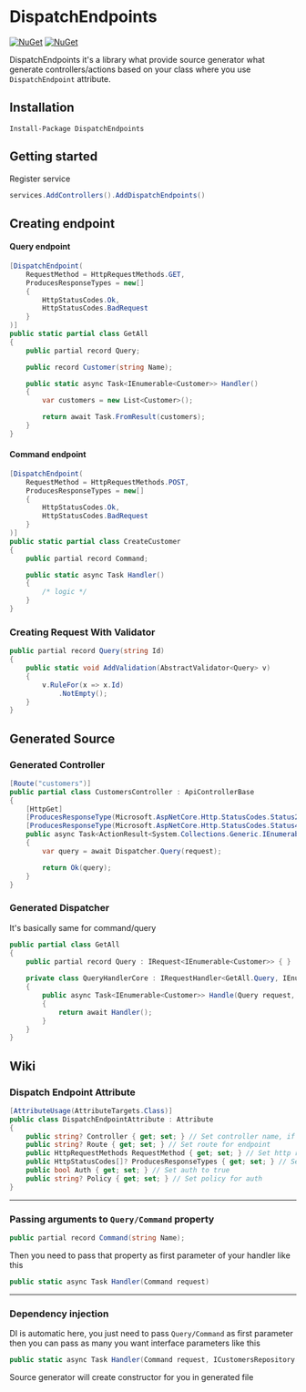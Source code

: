# DispatchEndpoints
[![NuGet](https://img.shields.io/nuget/dt/DispatchEndpoints.svg)](https://www.nuget.org/packages/DispatchEndpoints) 
[![NuGet](https://img.shields.io/nuget/vpre/DispatchEndpoints.svg)](https://www.nuget.org/packages/DispatchEndpoints)

DispatchEndpoints it's a library what provide source generator what generate controllers/actions based on your class where you use ``DispatchEndpoint`` attribute.

## Installation

```
Install-Package DispatchEndpoints
```

## Getting started
Register service
```csharp
services.AddControllers().AddDispatchEndpoints()
```
## Creating endpoint 
#### Query endpoint
```csharp
[DispatchEndpoint(
    RequestMethod = HttpRequestMethods.GET,
    ProducesResponseTypes = new[]
    {
        HttpStatusCodes.Ok,
        HttpStatusCodes.BadRequest
    }
)]
public static partial class GetAll
{
    public partial record Query;

    public record Customer(string Name);

    public static async Task<IEnumerable<Customer>> Handler()
    {
        var customers = new List<Customer>();

        return await Task.FromResult(customers);
    }
}
```
#### Command endpoint
```csharp
[DispatchEndpoint(
    RequestMethod = HttpRequestMethods.POST,
    ProducesResponseTypes = new[]
    {
        HttpStatusCodes.Ok,
        HttpStatusCodes.BadRequest
    }
)]
public static partial class CreateCustomer
{
    public partial record Command;

    public static async Task Handler()
    {
        /* logic */
    }
}
```
### Creating Request With Validator
```csharp
public partial record Query(string Id)
{
    public static void AddValidation(AbstractValidator<Query> v)
    {
        v.RuleFor(x => x.Id)
            .NotEmpty();
    }
}
```
## Generated Source
### Generated Controller
```csharp
[Route("customers")]
public partial class CustomersController : ApiControllerBase
{
    [HttpGet]
    [ProducesResponseType(Microsoft.AspNetCore.Http.StatusCodes.Status200OK)]
    [ProducesResponseType(Microsoft.AspNetCore.Http.StatusCodes.Status400BadRequest)]
    public async Task<ActionResult<System.Collections.Generic.IEnumerable<DispatchEndpoints.Example.Endpoints.Customers.GetAll.Customer>>> GetAll([FromQuery] GetAll.Query request)
    {
        var query = await Dispatcher.Query(request);

        return Ok(query);
    }
}    
```
### Generated Dispatcher
It's basically same for command/query
```csharp
public partial class GetAll 
{
    public partial record Query : IRequest<IEnumerable<Customer>> { }
        
    private class QueryHandlerCore : IRequestHandler<GetAll.Query, IEnumerable<Customer>>
    {
        public async Task<IEnumerable<Customer>> Handle(Query request, CancellationToken cancellationToken) 
        {
            return await Handler();
        }
    }
}
```

## Wiki
### Dispatch Endpoint Attribute
```csharp
[AttributeUsage(AttributeTargets.Class)]
public class DispatchEndpointAttribute : Attribute
{
    public string? Controller { get; set; } // Set controller name, if you leave it empty source generator will get the directory name where endpoint is located by namespace and use it as controller name
    public string? Route { get; set; } // Set route for endpoint  
    public HttpRequestMethods RequestMethod { get; set; } // Set http rquest method for method  
    public HttpStatusCodes[]? ProducesResponseTypes { get; set; } // Set produces response types status codes, first one is that what endpoint will return
    public bool Auth { get; set; } // Set auth to true
    public string? Policy { get; set; } // Set policy for auth
}
```
---
### Passing arguments to ``Query/Command`` property
```csharp
public partial record Command(string Name);
```
Then you need to pass that property as first parameter of your handler like this
```csharp
public static async Task Handler(Command request)
```
---
### Dependency injection
DI is automatic here, you just need to pass ``Query/Command`` as first parameter then you can pass as many you want interface parameters like this
```csharp
public static async Task Handler(Command request, ICustomersRepository repo, INotificationService service)
```
Source generator will create constructor for you in generated file
